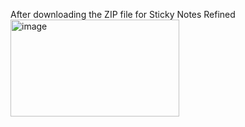 After downloading the ZIP file for Sticky Notes Refined
<img width="270" height="155" alt="image" src="https://github.com/user-attachments/assets/dfa08e1c-edda-42fd-a15c-2c215bd3a0c9" />
